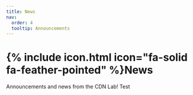 ```yaml
---
title: News
nav:
  order: 4
  tooltip: Announcements
---
```


# {% include icon.html icon="fa-solid fa-feather-pointed" %}News

Announcements and news from the CDN Lab! Test
